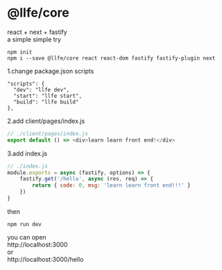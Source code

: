 # @llfe/core

react + next + fastify  
a simple simple try

```
npm init
npm i --save @llfe/core react react-dom fastify fastify-plugin next
```

1.change package.json scripts

```
"scripts": {
  "dev": "llfe dev",
  "start": "llfe start",
  "build": "llfe build"
},
```

2.add client/pages/index.js

```javascript
// ./client/pages/index.js
export default () => <div>learn learn front end!</div>
```

3.add index.js

```javascript
// ./index.js
module.exports = async (fastify, options) => {
	fastify.get('/hello', async (res, req) => {
		return { code: 0, msg: 'learn learn front end!!!' }
	})
}
```

then

```
npm run dev
```

you can open  
http://localhost:3000  
or  
http://localhost:3000/hello
